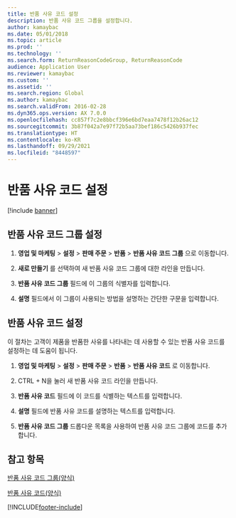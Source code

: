```yaml
---
title: 반품 사유 코드 설정
description: 반품 사유 코드 그룹을 설정합니다.
author: kamaybac
ms.date: 05/01/2018
ms.topic: article
ms.prod: ''
ms.technology: ''
ms.search.form: ReturnReasonCodeGroup, ReturnReasonCode
audience: Application User
ms.reviewer: kamaybac
ms.custom: ''
ms.assetid: ''
ms.search.region: Global
ms.author: kamaybac
ms.search.validFrom: 2016-02-28
ms.dyn365.ops.version: AX 7.0.0
ms.openlocfilehash: cc857f7c2e8bbcf396e6bd7eaa7478f12b26ac12
ms.sourcegitcommit: 3b87f042a7e97f72b5aa73bef186c5426b937fec
ms.translationtype: HT
ms.contentlocale: ko-KR
ms.lasthandoff: 09/29/2021
ms.locfileid: "8448597"
---
```

# <a name="set-up-return-reason-codes"></a>반품 사유 코드 설정   

[!include [banner](../includes/banner.md)]


## <a name="set-up-return-reason-code-groups"></a>반품 사유 코드 그룹 설정 

1.  **영업 및 마케팅** \> **설정** \> **판매 주문** \> **반품** \> **반품 사유 코드 그룹** 으로 이동합니다.

2.  **새로 만들기** 를 선택하여 새 반품 사유 코드 그룹에 대한 라인을 만듭니다.

3.  **반품 사유 코드 그룹** 필드에 이 그룹의 식별자를 입력합니다.

4.  **설명** 필드에서 이 그룹이 사용되는 방법을 설명하는 간단한 구문을 입력합니다.

## <a name="set-up-return-reason-codes"></a>반품 사유 코드 설정 

이 절차는 고객이 제품을 반품한 사유를 나타내는 데 사용할 수 있는 반품 사유 코드를 설정하는 데 도움이 됩니다.

1.  **영업 및 마케팅** \> **설정** \> **판매 주문** \> **반품** \> **반품 사유 코드** 로 이동합니다.

2.  CTRL + N을 눌러 새 반품 사유 코드 라인을 만듭니다.

3.  **반품 사유 코드** 필드에 이 코드를 식별하는 텍스트를 입력합니다.

4.  **설명** 필드에 반품 사유 코드를 설명하는 텍스트를 입력합니다.

5.  **반품 사유 코드 그룹** 드롭다운 목록을 사용하여 반품 사유 코드 그룹에 코드를 추가합니다.

## <a name="see-also"></a>참고 항목

[반품 사유 코드 그룹(양식)](https://technet.microsoft.com/library/hh209604\(v=ax.60\))

[반품 사유 코드(양식)](https://technet.microsoft.com/library/hh227372\(v=ax.60\))

 




[!INCLUDE[footer-include](../../includes/footer-banner.md)]